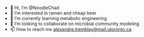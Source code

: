 - 👋 Hi, I’m @NoodleChad
- 👀 I’m interested in ramen and cheap beer
- 🌱 I’m currently learning metabolic engineering
- 💞️ I’m looking to collaborate on microbial community modeling
- 📫 How to reach me alexandre.tremblay@mail.utoronto.ca

<!---
NoodleChad/NoodleChad is a ✨ special ✨ repository because its `README.md` (this file) appears on your GitHub profile.
You can click the Preview link to take a look at your changes.
--->
